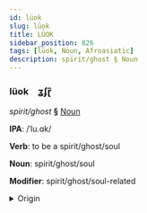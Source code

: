 ```yaml
---
id: lüok
slug: lüok
title: LÜOK
sidebar_position: 826
tags: [lüok, Noun, Afroasiatic]
description: spirit/ghost § Noun
---
```


### lüok&emsp;<span kind="abugida">ʓʄɽ̑</span>

*spirit/ghost* **§** [Noun](../../tags/Noun)

**IPA**: /ˈlu.ɑk/

**Verb**: to be a spirit/ghost/soul

**Noun**: spirit/ghost/soul

**Modifier**: spirit/ghost/soul-related

<details>
    <summary>Origin</summary>
    Hebrew, Ashkenazi רוּחַ rúakh /ˈru.aχ/<br/>
    <em>Afroasiatic Language Family</em>
</details>
